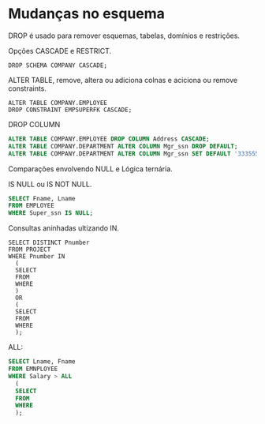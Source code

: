 # Mudanças no esquema

DROP é usado para remover esquemas, tabelas, domínios e restrições.

Opções CASCADE e RESTRICT.
```slq
DROP SCHEMA COMPANY CASCADE;
```

ALTER TABLE, remove, altera ou adiciona colnas e aciciona ou remove constraints.
```slq
ALTER TABLE COMPANY.EMPLOYEE
DROP CONSTRAINT EMPSUPERFK CASCADE;
```

DROP COLUMN
```sql
ALTER TABLE COMPANY.EMPLOYEE DROP COLUMN Address CASCADE;
ALTER TABLE COMPANY.DEPARTMENT ALTER COLUMN Mgr_ssn DROP DEFAULT;
ALTER TABLE COMPANY.DEPARTMENT ALTER COLUMN Mgr_ssn SET DEFAULT '33355566';
```

Comparações envolvendo NULL e Lógica ternária.

IS NULL ou IS NOT NULL.
```sql
SELECT Fname, Lname
FROM EMPLOYEE
WHERE Super_ssn IS NULL;
```

Consultas aninhadas ultizando IN.
```slq
SELECT DISTINCT Pnumber
FROM PROJECT
WHERE Pnumber IN
  (
  SELECT
  FROM
  WHERE
  )
  OR
  (
  SELECT
  FROM
  WHERE
  );
```

ALL:
```sql
SELECT Lname, Fname
FROM EMNPLOYEE
WHERE Salary > ALL
  (
  SELECT
  FROM
  WHERE
  );
```
